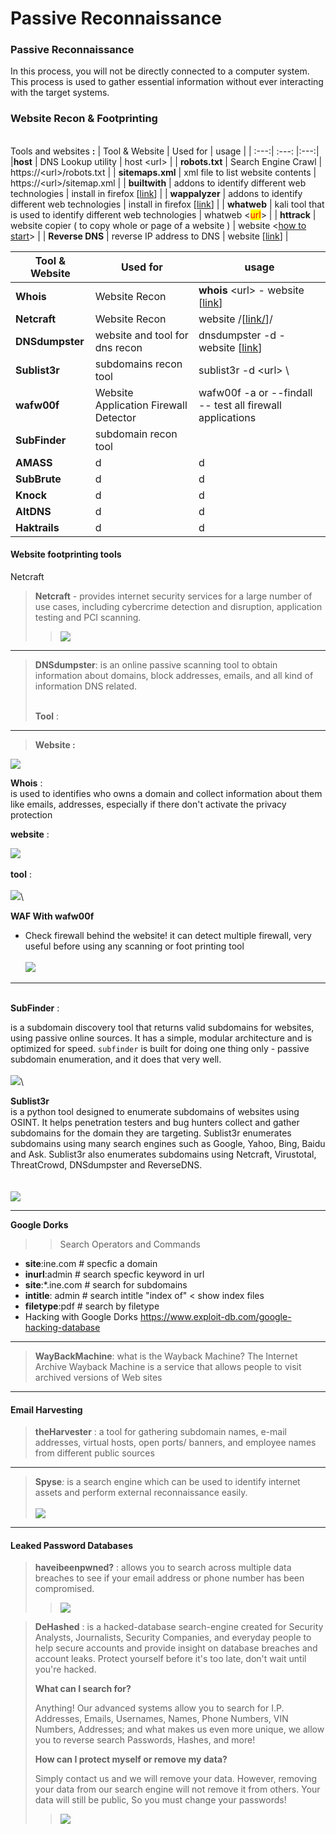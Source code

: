 # Passive Reconnaissance

### Passive Reconnaissance

In this process, you will not be directly connected to a computer system. This process is used to gather essential information without ever interacting with the target systems.


### Website Recon & Footprinting

\
Tools and websites  **:** 
| Tool & Website  | Used for |        usage        |
| :---:| :---: |:---:|
|**host** |  DNS Lookup utility |                 host \<url>     |
|     **robots.txt**           |       Search Engine Crawl        |  https://\<url>/robots.txt           |
|   **sitemaps.xml**            |     xml file to list website contents          |     https://\<url>/sitemap.xml        |
|         **builtwith**                |       addons to identify different web technologies    |      install in firefox \[[link](https://addons.mozilla.org/en-US/firefox/addon/builtwith/)\]            |
|           **wappalyzer**             |       addons to identify different web technologies    |   install in firefox \[[link](https://addons.mozilla.org/en-US/firefox/addon/builtwith/)\]              |
|                 **whatweb**       |       kali tool that is used to identify different web technologies     |     whatweb \<<mark style="color:red;">url</mark>\>             |
|              **httrack**          |        website copier ( to copy whole or page of a website )   |     website <[how to start](https://www.httrack.com/html/step.html)>            |
|                 **Reverse DNS**       |      reverse IP address to DNS     |     website [[link](https://mxtoolbox.com/ReverseLookup.aspx)]             |



| Tool & Website  | Used for |        usage        |
| --- | --- | --- |
|         **Whois**               |      Website Recon        |       **whois** \<url>  - website \[[link](https://www.whois.com)]            |
|      **Netcraft**                |    Website Recon          |          website /[[link/](https:\/\/www.netcraft.com/)]/     |
|        **DNSdumpster**          |    website and tool for dns recon        |       dnsdumpster -d <url> - website \[[link](https:\/\/dnsdumpster.com/)\]            |
|        **Sublist3r**            |    subdomains recon tool  |  sublist3r -d \<url> \     |                                                                          |
|           **wafw00f**           |    Website Application Firewall Detector       |          wafw00f  <url> -a or --findall -- test all firewall applications         |
|      **SubFinder**              |   subdomain recon tool        |                                                                                                      |
|          **AMASS**              |       d    |                      d                                                                                                     |                                
|           **SubBrute**          |     d      |                  d                                                                                                           |
|         **Knock**               |     d      |                     d                                                                                                         |
|        **AltDNS**               |    d       |                    d                                                                                                            |
|        **Haktrails**            |    d       |                  d                                                                                                               |


#### Website footprinting tools

Netcraft

> **Netcraft** - provides internet security services for a large number of use cases, including cybercrime detection and disruption, application testing and PCI scanning.
>
> > ![](<../../.gitbook/assets/Pasted image 20230415162847.png>)

***

> **DNSdumpster**:  is an online passive scanning tool to obtain information about domains, block addresses, emails, and all kind of information DNS related.
>
> \
> **Tool** :&#x20;

***

> **Website :**&#x20;

![](<../../.gitbook/assets/Pasted image 20230415200917.png>)



**Whois** :\
is used to identifies who owns a domain and collect information about them like emails, addresses, especially if there don't activate the privacy protection&#x20;

**website** :&#x20;

![](<../../.gitbook/assets/image (2).png>)\
\
**tool** : \
\
![](<../../.gitbook/assets/image (1).png>)\


**WAF With wafw00f**&#x20;

* Check firewall behind the website! it can detect multiple firewall, very useful before using any scanning or foot printing tool\
  \
  ![](<../../.gitbook/assets/Pasted image 20230415174242.png>)

***

\
**SubFinder** :

is a subdomain discovery tool that returns valid subdomains for websites, using passive online sources. It has a simple, modular architecture and is optimized for speed. `subfinder` is built for doing one thing only - passive subdomain enumeration, and it does that very well.\
\
![](../../.gitbook/assets/image.png)\


**Sublist3r**\
is a python tool designed to enumerate subdomains of websites using OSINT. It helps penetration testers and bug hunters collect and gather subdomains for the domain they are targeting. Sublist3r enumerates subdomains using many search engines such as Google, Yahoo, Bing, Baidu and Ask. Sublist3r also enumerates subdomains using Netcraft, Virustotal, ThreatCrowd, DNSdumpster and ReverseDNS.\
\
\
![](<../../.gitbook/assets/image (1) (1).png>)

***

**Google Dorks**

> > Search Operators and Commands

* **site**:ine.com # specfic a domain
* **inurl**:admin # search specfic keyword in url
* **site**:\*.ine.com # search for subdomains
* **intitle**: admin # search intitle "index of" < show index files
* **filetype**:pdf # search by filetype
* Hacking with Google Dorks https://www.exploit-db.com/google-hacking-database

***

> **WayBackMachine**:  what is the Wayback Machine? The Internet Archive Wayback Machine is a service that allows people to visit archived versions of Web sites
>
> >

***

#### Email Harvesting

> **theHarvester** : a tool for gathering subdomain names, e-mail addresses, virtual hosts, open ports/ banners, and employee names from different public sources
>
> >

***

> **Spyse**_:_ is a search engine which can be used to identify internet assets and perform external reconnaissance easily.\
> \
> ![](<../../.gitbook/assets/image (4).png>)

***

#### Leaked Password Databases

> **haveibeenpwned?**  :  allows you to search across multiple data breaches to see if your email address or phone number has been compromised.
>
> > ![](<../../.gitbook/assets/Pasted image 20230415202549.png>)

>
>
> **DeHashed** : is a hacked-database search-engine created for Security Analysts, Journalists, Security Companies, and everyday people to help secure accounts and provide insight on database breaches and account leaks. Protect yourself before it's too late, don't wait until you're hacked.
>
> **What can I search for?**
>
> Anything! Our advanced systems allow you to search for I.P. Addresses, Emails, Usernames, Names, Phone Numbers, VIN Numbers, Addresses; and what makes us even more unique, we allow you to reverse search Passwords, Hashes, and more!
>
> **How can I protect myself or remove my data?**
>
> Simply contact us and we will remove your data. However, removing your data from our search engine will not remove it from others. Your data will still be public, So you must change your passwords!
>
> > ![](<../../.gitbook/assets/Pasted image 20230415204314 (1).png>)
